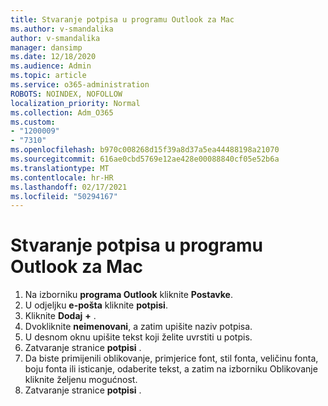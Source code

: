 ```yaml
---
title: Stvaranje potpisa u programu Outlook za Mac
ms.author: v-smandalika
author: v-smandalika
manager: dansimp
ms.date: 12/18/2020
ms.audience: Admin
ms.topic: article
ms.service: o365-administration
ROBOTS: NOINDEX, NOFOLLOW
localization_priority: Normal
ms.collection: Adm_O365
ms.custom:
- "1200009"
- "7310"
ms.openlocfilehash: b970c008268d15f39a8d37a5ea44488198a21070
ms.sourcegitcommit: 616ae0cbd5769e12ae428e00088840cf05e52b6a
ms.translationtype: MT
ms.contentlocale: hr-HR
ms.lasthandoff: 02/17/2021
ms.locfileid: "50294167"
---
```

# <a name="create-a-signature-in-outlook-for-mac"></a>Stvaranje potpisa u programu Outlook za Mac

1.  Na izborniku **programa Outlook** kliknite **Postavke**.
2.  U odjeljku **e-pošta** kliknite **potpisi**.
3.  Kliknite **Dodaj** **+** .
4.  Dvokliknite **neimenovani**, a zatim upišite naziv potpisa.
5.  U desnom oknu upišite tekst koji želite uvrstiti u potpis.
6.  Zatvaranje stranice **potpisi** .
7.  Da biste primijenili oblikovanje, primjerice font, stil fonta, veličinu fonta, boju fonta ili isticanje, odaberite tekst, a zatim na izborniku Oblikovanje kliknite željenu mogućnost.
8.  Zatvaranje stranice **potpisi** .
